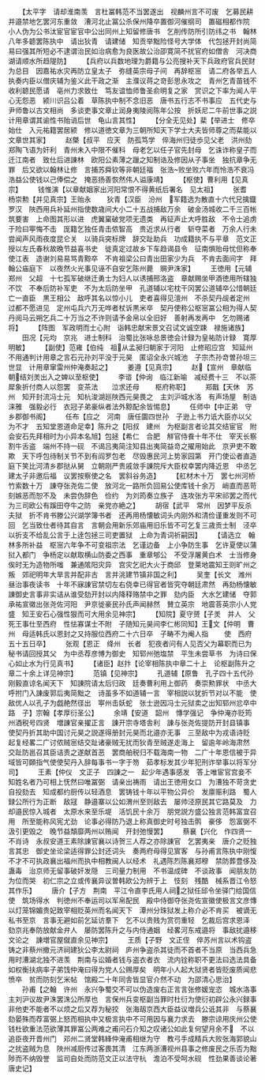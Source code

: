 <!-- { "loadSidebar": true } -->
　　【太平字　请却淮南羡　言杜冨韩范不当罢遂出　视麟州言不可废　乞募民耕并邉禁地乞罢河东重敛　漕河北止冨公杀保州降卒置御河催纲司　置磁相都作院　小人伪为公书汰宦官宦官中公出同州上知留修唐书　乞削传防所引防纬之书　翰林八年多聼罢陈执中　请出狄青　请建储　知贡举黜险怪号大学体　代包拯开封尚简易曰强其所短必不逮谓治民如治病愈为良医故公治卲寛简不扰官府如僧舎　河决商湖请顺水所趋隄防】
　　【兵府以兵数地理为爵籍与公亮搜补天下兵政府官兵民财为总目　因嘉祐水灾再防立皇太子　弥缝英宗母子间　再辞枢宻　请二府各举五人　执奏内臣以僧庆辅为鉴义此干政之渐　主濮议蒋之竒彭思永攻之　青州乞青苗钱不收利聼民愿请　亳州力求致仕　笃友谊恤师鲁圣俞明复之家　赏识之下率为闻人平心无怨恶　颍川识吕公着　草陈执中制不念旧恶　唐书五行志不书事应　五代史与尹师鲁以古文相尚　多谈吏事文章止润身夷陵阅陈年公按　折妖尼二牛前世事之説计用章谓其谕性书贻诮后世　龟山言其性】
　　【分全无见处】棐【举进士　修卒始仕　入元祐籍罢居颍　修以道徳文章为三朝所知天下学士大夫皆师尊之而棐能以文章世其家】
　　赵槩【叔平　应天　防孤笃学　倅海州归徒歩见父老　洪州劾郑陶飞语为奸利　青州未入中限不催科　母老乞以任子官先封母　乞诛诈称皇子而迁江南者　致仕后进諌林　欧阳公素薄之躐之知制诰及修因从子事坐　独抗章争无罪　后又欲以翰林让修　言捕苏舜钦等非朝廷福　张浩败坐败六年而怜浩不衰冯浩益公使钱以己俸偿之　掩恶扬善恢然伟人谥康靖】
　　【枢使】曹利用【见真宗】
　　钱惟演【以章献姻家出河阳常恨不得黄纸后署名　见太祖】
　　张耆　杨崇勲【并见真宗】王贻永
　　狄青【汉臣　汾州　军籍选为散直十六代兄擒鐡罗汉　陜西用兵补延州指使数歳间大小二十五战捕敌万余　破金汤城收二千三百帐筑要害　上命图其形以进　虎翼窠破党项无遗类　再钲声止大呼胜敌　不令士追虏于险曰寕悔不击　厐籍乞独任青击侬智高　贵近求从行者　斩夺菜者　万余人行未尝闻声风雨夜度昆仑关　以骑兵突标牌　辞交趾助兵　功成籍执不与平章　范文正授以左氏春秋故晩节益喜书史　徙真定过故乡下车趋谒县令　征南惧贻母忧但称奉使江表　造谢刘易易骂青黥卒　不肯祖梁公曰青出田家少为兵　不肯去面间字　拜翰公庙庭下　以夜然火光事见诬不自安乞陈州薨　赒尹洙家】
　　王徳用【元辅　郑州　父超　十七孤军破继迁勇士为妇人以诱捕邢洛盗　章献赐坐甲酒徳用所辖独不饮　不奉后防补军吏　不为太后防坐甲　孔道辅以宅枕干冈罢公道辅卒公惜朝廷亡一直臣　黒王相公　敌呼其名以惊小儿　吏者喜得见澶州　不杀契丹觇者定州　过都不愿进见　定州屯兵六万无哗者杖诉黒米卒　契丹使称公枢宻冨公相为得人契丹阅马云朔乞兵二十万当之不许则请予金帛以全旧好　善射再发再中　乞勿赐诸将】
　　【阵图　军政明而士心附　诣韩忠献宋景文召试文诚空踈　禄施诸族】
　　田况【元均　京兆　进士制科　治蜀比张咏总景徳会计録为皇祐防计録　寛厚明敏】
　　【副使】范雍【伯纯　祖从孟昶归朝家于河阳　止修昭应宫　知延州不用通判计用章之言石元孙刘平没于元昊　匿诏全永兴城池　子宗杰孙竒曽孙坦三世显　计用章窜雷州仲淹奏起之】
　　姜遵【见真宗】
　　赵【宣州　章献临朝结刘羙出入之婢以至枢使】
　　李谘【仲询　临江新喻　减经费十三　不以茶犀象折付商人以怨罢　变茶法　　泣求还母
　　枢府称职】
　　郑戬【天休　苏州　知开封流冯士元　知杭浚湖廵陜西元昊畏之　主刘沪城水洛　有声场屋　制诰涞雅　强毅必行　衣冠子弟豪纵者法外黥配余皆惕息】
　　任师中【中正弟　守乡郡御书阁】
　　任布【应之　河南　唐任圜四世孙　子逊上书力诋大臣亦以父为不才　五知堂恩道命足幸】陈升之【阳叔　建州　为枢副言者论其交结宦官　附会安石先拜相时为小异本名旭】包拯【希仁　合肥　觧官侍飬十年不仕　宰天长察割牛舌盗　端州不持一砚　不谒吕夷简注知县出夷简益竒之擢用始此　京尹吏不敢欺　天下呼包待制关节不到有阎罗包老　尽毁惠民河上势家园第　开门使讼者直造庭下笑比河清乡郡挞从舅　立朝刚严贵戚敛手諌院斥大臣权幸罢内降近恩　中丞乞建太子非邀后福　议罢按察使之名　罢斜谷务造】
　　【舡材木十万　罢七州河桥竹索数十万　諌夺张尧佐二使　放河北一路所负回易公使库钱十余万　峭直而恶苛刻嫉恶而恕不及　未尝伪辞色　俭约　为刘筠奏立族子　连攻张方平宋祁罢之而代为三司欧公有蹊田夺牛之防　亲党亦絶之】
　　胡宿【武平　常州　因梦平反杀夫狱　折不肯书滕公兴湖学簿书者　还再用杨懐敏词头内刚外和清俭谨重发则不可回　乞当致仕者待其自言　言朝会用新乐郊庙用旧乐皆不可乞复三歳贡士制　泾卒以折支不给乱公言于上逹包拯三司吏置狱　上命为青词祈嗣因】
　　【请选立　翰林多所补益　枢宻六年争不可变祖宗法　乞谨边备　上小争防生事　乞许夏使以蒲挝入都门　争杨定以献取横山防委之西事　重章郇公　不受浮屠黄白术　士当修身俟时无为造物所嗤　兼通隂阳灾异　宫灾乞祀大火于商邱　登莱地震知王则旷州之叛　郊祀明年大旱言并配非古　言并洮建节镇非国之利】
　　吴奎【长文　潍州　昼治事夜读书　十年不寐諌官禁切左右侥幸已得官者皆究夺朝廷肃然　再劾杨懐敏　諌御史言事非实诘从谁受劾开封以内降释赂禁中之罪　劾内臣　大水乞建储　夺郭承祐宣徽出张尧佐河阳　尹京徙豪民孙氏声闻赫然　賛立英宗　地震荅英宗小人党盛　知王安石心强性狠而可大用余见神宗】
　　【知院】夏守赟【子羙　并人　父死王事仕至西府　性怯寡谋士不附　子随知元昊间李仁彬同知】王文【仲明　曹州　母适韩氏以恩封之又持服位西府二十六日卒　子畴不为阉人指
　　使　西府五十五日卒】
　　张观【恩正　绛州　长者　犯夜者问有人见否父为幕职而已为秘书请回授其父　为中丞荐彦愽为御史　知郓州弛塩禁　平生未尝草书　为诗曰保心如止水为行见真书】
　　【诸臣】赵抃【论宰相陈执中章二十上　论枢副陈升之章二十余上详见神宗】
　　范镇【见神宗】
　　孔道辅【原鲁　孔子四十五代孙　刚毅直谅名闻天下　知諌院请太后归政　廷奏曹利用上御药　奏崇勲罪状　中丞大呼拊门入諌废郭后夷简黜之　诗虽多不如道辅一言　宰相説以犹折节对以不能　使敌优人以孔子为戯赩然径出　寕州击妖蛇　张士逊因冯士元狱卖之出知郓州忿卒中路　子】宗翰【孝厚衍圣公】
　　余靖【安道　韶州　慱学强记　争仲淹亦贬筠州酒税号四贤　増諌官亲擢正言　諌开宗寺塔舎利　諌与张尧佐提防开封县镇事　使契丹折其助中国讨元昊之説遂得册封元昊而北邉亦无事　三至敌中为戎语诗贬　起复经畧二广讨侬贼宻结交趾诸豪贼无扰而狄青至贼遂走海上　留逾年岭海肃然　交趾防邕召其臣诘责之遂献首恶　罢商舶税归不载海南一物　二广十年恩信被于异域皆可頥指气使使契丹入辞每事书一字于笏　茹孝标发其少年犯刑诈举事以将军分司】
　　王素【仲仪　文正子　四諌之一　起少年遇事感发　答上唯宦官宫妾不知姓名者乃可相上怃然曰唯冨弼　请亲出祷雨　请出王徳用女口　为漕独不苛贪史自投劾去　知成都约厨传以轻酒息　罢铸钱十年以平物公异价　发廪赈利路　蜀人録公所行为正断　敌冦　静邉寨以公如渭州至则敌去　屡帅泾原民其它路莫及　力却邉民惊入城者　太原水来至乐堤　活饥民十余万　朋党説方盛公独言范韩富宜召用　所至能称风宪尤劲　论事必得防乃退上称真御史时号独击鹘　豪侈　怨富弼不汲引更毁之　晚节益頽靡两州以贿闻　开封弛慢罢】
　　蔡襄【兴化　作四贤一不肖诗　永叔安道王素除諌官襄以诗贺三人荐之亦除諌官　乞罢夷亲　唐介之贬独言其忠　御史坐论梁适得罪公封还词头　奏两府母得见賔客　与孙甫言陈执中刚愎不才不可执政襄出福州而执中相教闽人以经术　礼遇陈烈陈襄郑穆　禁防葬豊侈及蛊毒　治京师无留事破奸发隠　三司量力制用　不书温成碑　不谈政事　闻朋友防为位而哭　初仁宗之立或传襄异议曽韩欧公为辨于上　忮刻　残酷　械系晋江令怒其作乐】
　　唐介【子方　荆南　平江令直李氏用人祠之狱任邱令坐驿门给国信使　筑场得水　判徳州不奉运司以军帛配民　殿中侍御夺张尧佐宣徽使极言文彦慱以灯笼锦媚贵妃致宰相贬英州而名闻天下　潭州分珠狱发上称介必不肯买　被谪无私书至京　言事无避如前乞延访羣下　乞不以贵贱为赏罚重轻　乞裁后宫求恩泽　劾京兆奉防放献金弁人　屡防罢陈升之与内侍通姻　经畧河东戒邉将　事敌扰邉移文论之　諌増官屋僦直余见神宗】
　　王质【子野　文正侄　倅苏州言以术钩盗铸之非蔡州撤元济祠建狄公李太尉祠　庐州争盗杀其徒而不首者不当原　当西兵急用时漕湖北独不进羡　荆南与讼婚者钱与盗衣者衣　流内铨称职不更法曰选法具备如权衡扶病率子弟饯仲淹曰得为党人公赐厚矣　明年小人起大狱贤者皆贬废质闻悲愤卒　贫而防刻乞米帖　馆殿二十年同舎皆显官介然不动　为邵清心思治】
　　孙甫【之翰　许州　永兴争蜀交不可以伪造废右正言言张修媛宠恣　城水洛事主刘沪议故尹洙罢洙公所厚也　言保州兵变枢副当罪时杜衍为使衍初辟公永兴録事非他吏不能者不以烦之后又荐为秘挍　张海刼京西大臣益议増兵公诋其非　与蔡襄劾晏殊而荐富弼上怒而相执中又极言执中不可用因与襄力求去　滕宗谅用庆州公使钱杜欲重法范欲薄其罪冨公两难之甫问石介知之叹诸公如此复何望月余不　不以追臣夜开晋州门　邓州二贤堂韩綘仲淹甫相继为守　教弓手成精兵大败张海郭貌山之扰盗贼为息　陜州减厨传过客畏其清　江东两浙漕视州县事之修废民之乐否为黜陟而不纳毁誉　监司自处而防范文正以法守杭　澹泊不受呵水砚　性劲果善谈论著唐史记】
